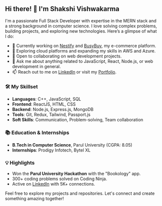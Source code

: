<h2>Hi there! 👋 I'm Shakshi Vishwakarma</h2>

<p>I'm a passionate Full Stack Developer with expertise in the MERN stack and a strong background in computer science. I love solving complex problems, building projects, and exploring new technologies. Here’s a glimpse of what I do:</p>

<ul>
  <li>🔭 Currently working on <a href="#">Nestify</a> and <a href="#">BusyBuy</a>, my e-commerce platform.</li>
  <li>🌱 Exploring cloud platforms and expanding my skills in AWS and Azure.</li>
  <li>👯 Open to collaborating on web development projects.</li>
  <li>💬 Ask me about anything related to JavaScript, React, Node.js, or web development in general.</li>
  <li>📫 Reach out to me on <a href="https://linkedin.com/in/shakshi-vishwakarma-21050421b">LinkedIn</a> or visit my <a href="https://portfolio-shakshi-vishwakarma.netlify.app/">Portfolio</a>.</li>
</ul>

<h3>🛠 My Skillset</h3>
<ul>
  <li><strong>Languages</strong>: C++, JavaScript, SQL</li>
  <li><strong>Frontend</strong>: ReactJS, HTML, CSS</li>
  <li><strong>Backend</strong>: Node.js, Express.js, MongoDB</li>
  <li><strong>Tools</strong>: Git, Redux, Tailwind, Passport.js</li>
  <li><strong>Soft Skills</strong>: Communication, Problem-solving, Team collaboration</li>
</ul>

<h3>📚 Education & Internships</h3>
<ul>
  <li><strong>B.Tech in Computer Science</strong>, Parul University (CGPA: 8.05)</li>
  <li><strong>Internships</strong>: Prodigy Infotech, Bytel XL</li>
</ul>

<h3>💡 Highlights</h3>
<ul>
  <li>Won the <strong>Parul University Hackathon</strong> with the "Bookology" app.</li>
  <li>300+ coding problems solved on Coding Ninja.</li>
  <li>Active on <a href="https://linkedin.com/in/shakshi-vishwakarma-21050421b">LinkedIn</a> with 5K+ connections.</li>
</ul>

<p>Feel free to explore my projects and repositories. Let's connect and create something amazing together!</p>

